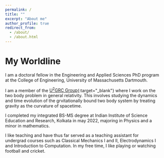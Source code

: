 ```yaml
---
permalink: /
title: ""
excerpt: "About me"
author_profile: true
redirect_from: 
  - /about/
  - /about.html
---
```


# My Worldline

I am a doctoral fellow in the Engineering and Applied Sciences PhD program at the College of Engineering, University of Massachusetts Dartmouth. 

I am a member of the [U<sup>2</sup>GRC Group](https://web.uri.edu/gravity){:target="_blank"} where I work on the two body problem in general relativity. This involves studying the dynamics and time evolution of the grvitationally bound two body system by treating gravity as the curvature of spacetime.

I completed my integrated BS-MS degree at Indian Institute of Science Education and Research, Kolkata in may 2022, majoring in Physics and a minor in mathematics. 

I like teaching and have thus far served as a teaching assistant for undergrad courses such as Classical Mechanics I and II, Electrodynamics I and Introduction to Computation. In my free time, I like playing or watching football and cricket. 

